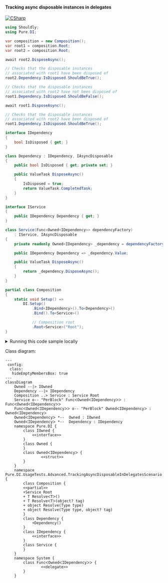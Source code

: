 #### Tracking async disposable instances in delegates

[![CSharp](https://img.shields.io/badge/C%23-code-blue.svg)](../tests/Pure.DI.UsageTests/Advanced/TrackingAsyncDisposableInDelegatesScenario.cs)


```c#
using Shouldly;
using Pure.DI;

var composition = new Composition();
var root1 = composition.Root;
var root2 = composition.Root;

await root2.DisposeAsync();

// Checks that the disposable instances
// associated with root1 have been disposed of
root2.Dependency.IsDisposed.ShouldBeTrue();

// Checks that the disposable instances
// associated with root2 have not been disposed of
root1.Dependency.IsDisposed.ShouldBeFalse();

await root1.DisposeAsync();

// Checks that the disposable instances
// associated with root2 have been disposed of
root1.Dependency.IsDisposed.ShouldBeTrue();

interface IDependency
{
    bool IsDisposed { get; }
}

class Dependency : IDependency, IAsyncDisposable
{
    public bool IsDisposed { get; private set; }

    public ValueTask DisposeAsync()
    {
        IsDisposed = true;
        return ValueTask.CompletedTask;
    }
}

interface IService
{
    public IDependency Dependency { get; }
}

class Service(Func<Owned<IDependency>> dependencyFactory)
    : IService, IAsyncDisposable
{
    private readonly Owned<IDependency> _dependency = dependencyFactory();

    public IDependency Dependency => _dependency.Value;

    public ValueTask DisposeAsync()
    {
        return _dependency.DisposeAsync();
    }
}

partial class Composition
{
    static void Setup() =>
        DI.Setup()
            .Bind<IDependency>().To<Dependency>()
            .Bind().To<Service>()

            // Composition root
            .Root<Service>("Root");
}
```

<details>
<summary>Running this code sample locally</summary>

- Make sure you have the [.NET SDK 9.0](https://dotnet.microsoft.com/en-us/download/dotnet/9.0) or later is installed
- Create a net9.0 (or later) console application
- Add references to NuGet packages
  - [Pure.DI](https://www.nuget.org/packages/Pure.DI)
  - [Shouldly](https://www.nuget.org/packages/Shouldly)
- Copy the example code into the _Program.cs_ file

You are ready to run the example!

</details>


Class diagram:

```mermaid
---
 config:
  class:
   hideEmptyMembersBox: true
---
classDiagram
	Owned --|> IOwned
	Dependency --|> IDependency
	Composition ..> Service : Service Root
	Service o-- "PerBlock" FuncᐸOwnedᐸIDependencyᐳᐳ : FuncᐸOwnedᐸIDependencyᐳᐳ
	FuncᐸOwnedᐸIDependencyᐳᐳ o-- "PerBlock" OwnedᐸIDependencyᐳ : OwnedᐸIDependencyᐳ
	OwnedᐸIDependencyᐳ *--  Owned : IOwned
	OwnedᐸIDependencyᐳ *--  Dependency : IDependency
	namespace Pure.DI {
		class IOwned {
			<<interface>>
		}
		class Owned {
		}
		class OwnedᐸIDependencyᐳ {
				<<struct>>
		}
	}
	namespace Pure.DI.UsageTests.Advanced.TrackingAsyncDisposableInDelegatesScenario {
		class Composition {
		<<partial>>
		+Service Root
		+ T ResolveᐸTᐳ()
		+ T ResolveᐸTᐳ(object? tag)
		+ object Resolve(Type type)
		+ object Resolve(Type type, object? tag)
		}
		class Dependency {
			+Dependency()
		}
		class IDependency {
			<<interface>>
		}
		class Service {
		}
	}
	namespace System {
		class FuncᐸOwnedᐸIDependencyᐳᐳ {
				<<delegate>>
		}
	}
```

